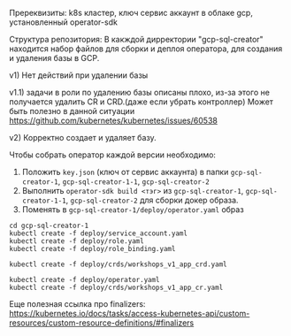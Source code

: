 Пререквизиты:
k8s кластер, ключ сервис аккаунт в облаке gcp, установленный operator-sdk

Структура репозитория:
В какждой дирректории "gcp-sql-creator" находится набор файлов для сборки и деплоя оператора, для создания и удаления базы в GCP.

v1)   Нет действий при удалении базы

v1.1) задачи в роли по удалению базы описаны плохо, из-за этого не получается удалить CR и  CRD.(даже если убрать контроллер) Может быть полезно в данной ситуации https://github.com/kubernetes/kubernetes/issues/60538

v2) Корректно создает и удаляет базу.


Чтобы собрать оператор каждой версии необходимо:
1) Положить `key.json` (ключ от сервис аккаунта) в папки `gcp-sql-creator-1`, `gcp-sql-creator-1-1`, `gcp-sql-creator-2`
2) Выполнить `operator-sdk build <тэг>` из `gcp-sql-creator-1`, `gcp-sql-creator-1-1`, `gcp-sql-creator-2` для сборки докер образа.
3) Поменять в `gcp-sql-creator-1/deploy/operator.yaml` образ

```
cd gcp-sql-creator-1
kubectl create -f deploy/service_account.yaml  
kubectl create -f deploy/role.yaml   
kubectl create -f deploy/role_binding.yaml 
```

```
kubectl create -f deploy/crds/workshops_v1_app_crd.yaml 
```

```
kubectl create -f deploy/operator.yaml
kubectl create -f deploy/crds/workshops_v1_app_cr.yaml
```


Еще полезная ссылка про  finalizers: https://kubernetes.io/docs/tasks/access-kubernetes-api/custom-resources/custom-resource-definitions/#finalizers
